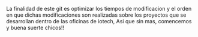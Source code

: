La finalidad de este git es optimizar los tiempos de modificacion y el orden en que dichas modificaciones son realizadas 
sobre los proyectos que se desarrollan dentro de las oficinas de iotech, Asi que sin mas, comencemos y buena suerte chicos!!


